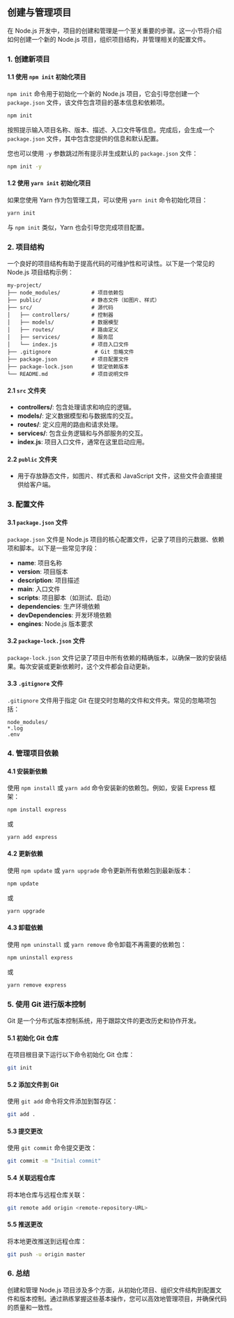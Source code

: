 ## 创建与管理项目

在 Node.js 开发中，项目的创建和管理是一个至关重要的步骤。这一小节将介绍如何创建一个新的 Node.js 项目，组织项目结构，并管理相关的配置文件。

### 1. 创建新项目

#### **1.1 使用 `npm init` 初始化项目**

`npm init` 命令用于初始化一个新的 Node.js 项目，它会引导您创建一个 `package.json` 文件，该文件包含项目的基本信息和依赖项。

```bash
npm init
```

按照提示输入项目名称、版本、描述、入口文件等信息。完成后，会生成一个 `package.json` 文件，其中包含您提供的信息和默认配置。

您也可以使用 `-y` 参数跳过所有提示并生成默认的 `package.json` 文件：

```bash
npm init -y
```

#### **1.2 使用 `yarn init` 初始化项目**

如果您使用 Yarn 作为包管理工具，可以使用 `yarn init` 命令初始化项目：

```bash
yarn init
```

与 `npm init` 类似，Yarn 也会引导您完成项目配置。

### 2. 项目结构

一个良好的项目结构有助于提高代码的可维护性和可读性。以下是一个常见的 Node.js 项目结构示例：

```
my-project/
├── node_modules/          # 项目依赖包
├── public/                # 静态文件（如图片、样式）
├── src/                   # 源代码
│   ├── controllers/       # 控制器
│   ├── models/            # 数据模型
│   ├── routes/            # 路由定义
│   ├── services/          # 服务层
│   └── index.js           # 项目入口文件
├── .gitignore              # Git 忽略文件
├── package.json           # 项目配置文件
├── package-lock.json      # 锁定依赖版本
└── README.md              # 项目说明文件
```

#### **2.1 `src` 文件夹**

- **controllers/**: 包含处理请求和响应的逻辑。
- **models/**: 定义数据模型和与数据库的交互。
- **routes/**: 定义应用的路由和请求处理。
- **services/**: 包含业务逻辑和与外部服务的交互。
- **index.js**: 项目入口文件，通常在这里启动应用。

#### **2.2 `public` 文件夹**

- 用于存放静态文件，如图片、样式表和 JavaScript 文件，这些文件会直接提供给客户端。

### 3. 配置文件

#### **3.1 `package.json` 文件**

`package.json` 文件是 Node.js 项目的核心配置文件，记录了项目的元数据、依赖项和脚本。以下是一些常见字段：

- **name**: 项目名称
- **version**: 项目版本
- **description**: 项目描述
- **main**: 入口文件
- **scripts**: 项目脚本（如测试、启动）
- **dependencies**: 生产环境依赖
- **devDependencies**: 开发环境依赖
- **engines**: Node.js 版本要求

#### **3.2 `package-lock.json` 文件**

`package-lock.json` 文件记录了项目中所有依赖的精确版本，以确保一致的安装结果。每次安装或更新依赖时，这个文件都会自动更新。

#### **3.3 `.gitignore` 文件**

`.gitignore` 文件用于指定 Git 在提交时忽略的文件和文件夹。常见的忽略项包括：

```
node_modules/
*.log
.env
```

### 4. 管理项目依赖

#### **4.1 安装新依赖**

使用 `npm install` 或 `yarn add` 命令安装新的依赖包。例如，安装 Express 框架：

```bash
npm install express
```

或

```bash
yarn add express
```

#### **4.2 更新依赖**

使用 `npm update` 或 `yarn upgrade` 命令更新所有依赖包到最新版本：

```bash
npm update
```

或

```bash
yarn upgrade
```

#### **4.3 卸载依赖**

使用 `npm uninstall` 或 `yarn remove` 命令卸载不再需要的依赖包：

```bash
npm uninstall express
```

或

```bash
yarn remove express
```

### 5. 使用 Git 进行版本控制

Git 是一个分布式版本控制系统，用于跟踪文件的更改历史和协作开发。

#### **5.1 初始化 Git 仓库**

在项目根目录下运行以下命令初始化 Git 仓库：

```bash
git init
```

#### **5.2 添加文件到 Git**

使用 `git add` 命令将文件添加到暂存区：

```bash
git add .
```

#### **5.3 提交更改**

使用 `git commit` 命令提交更改：

```bash
git commit -m "Initial commit"
```

#### **5.4 关联远程仓库**

将本地仓库与远程仓库关联：

```bash
git remote add origin <remote-repository-URL>
```

#### **5.5 推送更改**

将本地更改推送到远程仓库：

```bash
git push -u origin master
```

### 6. 总结

创建和管理 Node.js 项目涉及多个方面，从初始化项目、组织文件结构到配置文件和版本控制。通过熟练掌握这些基本操作，您可以高效地管理项目，并确保代码的质量和一致性。
